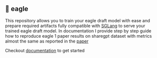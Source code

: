 ## 🦅 eagle

This repository allows you to train your eagle draft model with ease and prepare required artifacts fully compatible with [SGLang](https://github.com/sgl-project/sglang) to serve your trained eagle draft model. In documentation I provide step by step guide how to reproduce eagle 1 paper results on sharegpt dataset with metrics almost the same as reported in the [paper](https://arxiv.org/abs/2401.15077v1)

Checkout [documentation](./documentation/README.md) to get started
